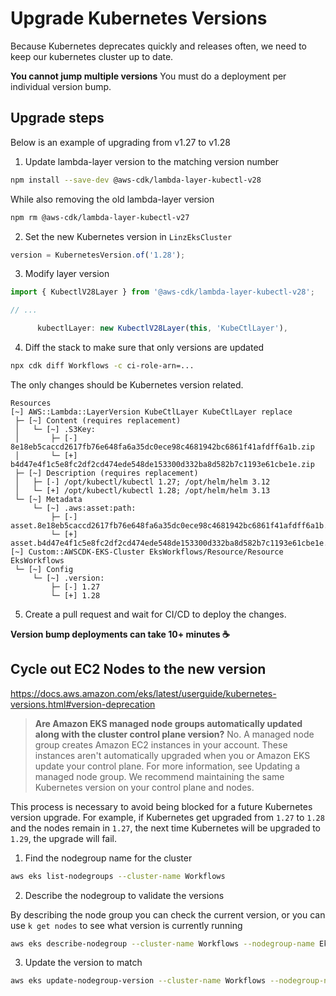 # Upgrade Kubernetes Versions

Because Kubernetes deprecates quickly and releases often, we need to keep our kubernetes cluster up to date.

**You cannot jump multiple versions** You must do a deployment per individual version bump.

## Upgrade steps

Below is an example of upgrading from v1.27 to v1.28

1. Update lambda-layer version to the matching version number

```bash
npm install --save-dev @aws-cdk/lambda-layer-kubectl-v28
```

While also removing the old lambda-layer version

```bash
npm rm @aws-cdk/lambda-layer-kubectl-v27
```

2. Set the new Kubernetes version in `LinzEksCluster`

```typescript
version = KubernetesVersion.of('1.28');
```

3. Modify layer version

```typescript
import { KubectlV28Layer } from '@aws-cdk/lambda-layer-kubectl-v28';

// ...

      kubectlLayer: new KubectlV28Layer(this, 'KubeCtlLayer'),
```

4. Diff the stack to make sure that only versions are updated

```bash
npx cdk diff Workflows -c ci-role-arn=...
```

The only changes should be Kubernetes version related.

```
Resources
[~] AWS::Lambda::LayerVersion KubeCtlLayer KubeCtlLayer replace
 ├─ [~] Content (requires replacement)
 │   └─ [~] .S3Key:
 │       ├─ [-] 8e18eb5caccd2617fb76e648fa6a35dc0ece98c4681942bc6861f41afdff6a1b.zip
 │       └─ [+] b4d47e4f1c5e8fc2df2cd474ede548de153300d332ba8d582b7c1193e61cbe1e.zip
 ├─ [~] Description (requires replacement)
 │   ├─ [-] /opt/kubectl/kubectl 1.27; /opt/helm/helm 3.12
 │   └─ [+] /opt/kubectl/kubectl 1.28; /opt/helm/helm 3.13
 └─ [~] Metadata
     └─ [~] .aws:asset:path:
         ├─ [-] asset.8e18eb5caccd2617fb76e648fa6a35dc0ece98c4681942bc6861f41afdff6a1b.zip
         └─ [+] asset.b4d47e4f1c5e8fc2df2cd474ede548de153300d332ba8d582b7c1193e61cbe1e.zip
[~] Custom::AWSCDK-EKS-Cluster EksWorkflows/Resource/Resource EksWorkflows
 └─ [~] Config
     └─ [~] .version:
         ├─ [-] 1.27
         └─ [+] 1.28
```

5. Create a pull request and wait for CI/CD to deploy the changes.

**Version bump deployments can take 10+ minutes :coffee:**

## Cycle out EC2 Nodes to the new version

<https://docs.aws.amazon.com/eks/latest/userguide/kubernetes-versions.html#version-deprecation>
> **Are Amazon EKS managed node groups automatically updated along with the cluster control plane version?**
No. A managed node group creates Amazon EC2 instances in your account. These instances aren't automatically upgraded when you or Amazon EKS update your control plane. For more information, see Updating a managed node group. We recommend maintaining the same Kubernetes version on your control plane and nodes.

This process is necessary to avoid being blocked for a future Kubernetes version upgrade. For example, if Kubernetes get upgraded from `1.27` to `1.28` and the nodes remain in `1.27`, the next time Kubernetes will be upgraded to `1.29`, the upgrade will fail.

1. Find the nodegroup name for the cluster

```bash
aws eks list-nodegroups --cluster-name Workflows
```

2. Describe the nodegroup to validate the versions

By describing the node group you can check the current version, or you can use `k get nodes` to see what version is currently running

```bash
aws eks describe-nodegroup --cluster-name Workflows --nodegroup-name EksWorkflowsNodegroupCluste
```

3. Update the version to match

```bash
aws eks update-nodegroup-version --cluster-name Workflows --nodegroup-name EksWorkflowsNodegroupCluste-OWsXxRuVz2B7
```
